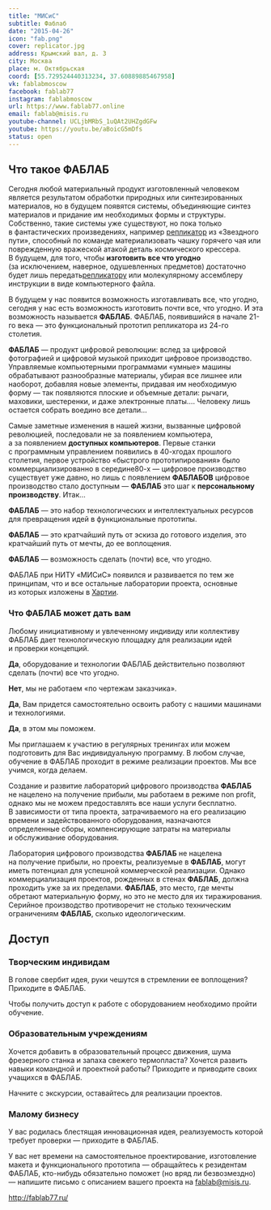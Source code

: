 ```yaml
---
title: "МИСиС"
subtitle: Фаблаб
date: "2015-04-26"
icon: "fab.png"
cover: replicator.jpg
address: Крымский вал, д. 3
city: Москва
place: м. Октябрьская
coord: [55.729524440313234, 37.60889885467958]
vk: fablabmoscow
facebook: fablab77
instagram: fablabmoscow
url: https://www.fablab77.online
email: fablab@misis.ru
youtube-channel: UCLjbMRbS_1uQAt2UHZgdGFw
youtube: https://youtu.be/aBoicG5mDfs
status: open
---
```


## Что такое ФАБЛАБ

Сегодня любой материальный продукт изготовленный человеком является результатом обработки природных или синтезированных материалов, но в будущем появятся системы, объединяющие синтез материалов и придание им необходимых формы и структуры. Собственно, такие системы уже существуют, но пока только в фантастических произведениях, например [репликатор](http://en.wikipedia.org/wiki/Replicator_%28Star_Trek%29) из «Звездного пути», способный по команде материализовать чашку горячего чая или поврежденную вражеской атакой деталь космического крессера. В будущем, для того, чтобы **изготовить все что угодно** (за исключением, наверное, одушевленных предметов) достаточно будет лишь передать[репликатору](http://en.wikipedia.org/wiki/Replicator_%28Star_Trek%29) или молекулярному ассемблеру инструкции в виде компьютерного файла.

В будущем у нас появится возможность изготавливать все, что угодно, сегодня у нас есть возможность изготовить почти все, что угодно. И эта возможность называется **ФАБЛАБ**. ФАБЛАБ, появившийся в начале 21-го века — это функциональный прототип репликатора из 24-го столетия.

**ФАБЛАБ** — продукт цифровой революции: вслед за цифровой фотографией и цифровой музыкой приходит цифровое производство. Управляемые компьютерными программами «умные» машины обрабатывают разнообразные материалы, убирая все лишнее или наоборот, добавляя новые элементы, придавая им необходимую форму — так появляются плоские и объемные детали: рычаги, маховики, шестеренки, и даже электронные платы…. Человеку лишь остается собрать воедино все детали…

Самые заметные изменения в нашей жизни, вызванные цифровой революцией, последовали не за появлением компьютера, а за появлением **доступных компьютеров**. Первые станки с программным управлением появились в 40-хгодах прошлого столетия, первое устройство «быстрого прототипирования» было коммерциализированно в середине80-х — цифровое производство существует уже давно, но лишь с появлением **ФАБЛАБОВ** цифровое производство стало доступным — **ФАБЛАБ** это шаг к **персональному производству**. Итак…

**ФАБЛАБ** — это набор технологических и интеллектуальных ресурсов для превращения идей в функциональные прототипы.

**ФАБЛАБ** — это кратчайший путь от эскиза до готового изделия, это кратчайший путь от мечты, до ее воплощения.

**ФАБЛАБ** — возможность сделать (почти) все, что угодно.

ФАБЛАБ при НИТУ «МИСиС» появился и развивается по тем же принципам, что и все остальные лаборатории проекта, основные из которых изложены в [Хартии](http://fablab77.ru/fablab/charter).

### Что ФАБЛАБ может дать вам

Любому инициативному и увлеченному индивиду или коллективу ФАБЛАБ дает технологическую площадку для реализации идей и проверки концепций.

**Да**, оборудование и технологии ФАБЛАБ действительно позволяют сделать (почти) все что угодно.

**Нет**, мы не работаем «по чертежам заказчика».

**Да**, Вам придется самостоятельно освоить работу с нашими машинами и технологиями.

**Да**, в этом мы поможем.

Мы приглашаем к участию в регулярных тренингах или можем подготовить для Вас индивидуальную программу. В любом случае, обучение в ФАБЛАБ проходит в режиме реализации проектов. Мы все учимся, когда делаем.

Создание и развитие лабораторий цифрового производства **ФАБЛАБ** не нацелено на получение прибыли, мы работаем в режиме non profit, однако мы не можем предоставлять все наши услуги бесплатно. В зависимости от типа проекта, затрачиваемого на его реализацию времени и задействованного оборудования, назначаются определенные сборы, компенсирующие затраты на материалы и обслуживание оборудования.

Лаборатория цифрового производства **ФАБЛАБ** не нацелена на получение прибыли, но проекты, реализуемые в **ФАБЛАБ**, могут иметь потенциал для успешной коммерческой реализации. Однако коммерциализация проектов, рожденных в стенах **ФАБЛАБ**, должна проходить уже за их пределами. **ФАБЛАБ**, это место, где мечты обретают материальную форму, но это не место для их тиражирования. Серийное производство противоречит не столько техническим ограничениям **ФАБЛАБ**, сколько идеологическим.

## Доступ

### Творческим индивидам

В голове свербит идея, руки чешутся в стремлении ее воплощения? Приходите в ФАБЛАБ.

Чтобы получить доступ к работе с оборудованием необходимо пройти обучение.

### Образовательным учреждениям

Хочется добавить в образовательный процесс движения, шума фрезерного станка и запаха свежего термопласта? Хочется развить навыки командной и проектной работы? Приходите и приводите своих учащихся в ФАБЛАБ.

Начните с экскурсии, оставайтесь для реализации проектов.

### Малому бизнесу

У вас родилась блестящая инновационная идея, реализуемость которой требует проверки — приходите в ФАБЛАБ.

У вас нет времени на самостоятельное проектирование, изготовление макета и функционального прототипа — обращайтесь к резидентам ФАБЛАБ, кто-нибудь обязательно поможет (но вряд ли безвозмездно) — напишите письмо с описанием вашего проекта на [fablab@misis.ru](mailto:fablab@misis.ru).

http://fablab77.ru/
